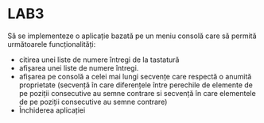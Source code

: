 # LAB3
Să se implementeze o aplicație bazată pe un meniu consolă care să permită următoarele
funcționalități:
- citirea unei liste de numere întregi de la tastatură
- afișarea unei liste de numere întregi.
- afișarea pe consolă a celei mai lungi secvențe care respectă o anumită proprietate
(secvență în care diferențele între perechile de elemente de pe poziții consecutive au
semne contrare si secvență în care elementele de pe poziții consecutive au semne contrare)
- Închiderea aplicației
